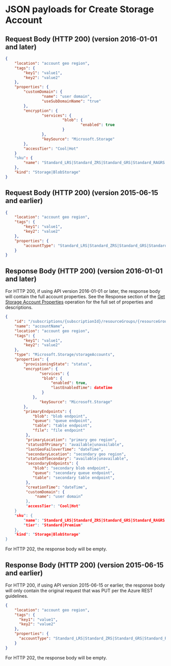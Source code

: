 ﻿# JSON payloads for Create Storage Account

## Request Body (HTTP 200) (version 2016-01-01 and later)

```json
{
    "location": "account geo region",
    "tags": {
        "key1": "value1", 
        "key2": "value2"
    },
    "properties": {
        "customDomain": {
                "name": "user domain",
                "useSubDomainName": "true"
        },
        "encryption": {
                "services": {
                         "blob": {
                                 "enabled": true
                         }
                },
                "keySource": "Microsoft.Storage"    
        },
        "accessTier": "Cool|Hot"
    }
    "sku": {
        "name": "Standard_LRS|Standard_ZRS|Standard_GRS|Standard_RAGRS|Premium_LRS"
    },   
    "kind": "Storage|BlobStorage"
}
```

## Request Body (HTTP 200) (version 2015-06-15 and earlier)

```json
{
    "location": "account geo region",
    "tags": {
        "key1": "value1", 
        "key2": "value2"
    },
    "properties": {
        "accountType": "Standard_LRS|Standard_ZRS|Standard_GRS|Standard_RAGRS|Premium_LRS"
    }
}
```

## Response Body (HTTP 200) (version 2016-01-01 and later)

For HTTP 200, if using API version 2016-01-01 or later, the response body will contain the full account properties. See the Response section of the [Get Storage Account Properties](../../docs-ref-autogen/storagerp/storageaccounts.json#StorageAccounts_GetProperties) operation for the full set of properties and descriptions.

```json
{
    "id": "/subscriptions/{subscriptionId}/resourceGroups/{resourceGroupName}/providers/Microsoft.Storage/storageAccounts/{accountName}",
    "name": "accountName",
    "location": "account geo region",
    "tags": {
        "key1": "value1", 
        "key2": "value2"
    },
    "type": "Microsoft.Storage/storageAccounts",
    "properties": {
        "provisioningState": "status",
        "encryption": {
	           "services": {
                "blob": {
                    "enabled": true,
                    "lastEnabledTime": dateTime
                }
            },
	           "keySource": "Microsoft.Storage"
        },
        "primaryEndpoints": {
            "blob": "blob endpoint",
            "queue": "queue endpoint",
            "table": "table endpoint",
            "file": "file endpoint"
         },
         "primaryLocation": "primary geo region",
         "statusOfPrimary": "available|unavailable",
         "lastGeoFailoverTime": "dateTime",
         "secondaryLocation": "secondary geo region",
         "statusOfSecondary": "available|unavailable",
         "secondaryEndpoints": {
            "blob": "secondary blob endpoint",
            "queue": "secondary queue endpoint",
            "table": "secondary table endpoint",
         },
         "creationTime": "dateTime",
         "customDomain": {
             "name": "user domain”
         },
         "accessTier": "Cool|Hot"
    }
    "sku": {
        "name": "Standard_LRS|Standard_ZRS|Standard_GRS|Standard_RAGRS|Premium_LRS"
        "tier": "Standard|Premium" 
    }, 
    "kind": "Storage|BlobStorage"
}
```

For HTTP 202, the response body will be empty.

## Response Body (HTTP 200) (version 2015-06-15 and earlier)

For HTTP 200, if using API version 2015-06-15 or earlier, the response body will only contain the original request that was PUT per the Azure REST guidelines.

```json
{
    "location": "account geo region",
    "tags": {
      "key1": "value1", 
      "key2": "value2"
    },
    "properties": {
      "accountType": "Standard_LRS|Standard_ZRS|Standard_GRS|Standard_RAGRS|Premium_LRS"
    }
}
```

For HTTP 202, the response body will be empty.